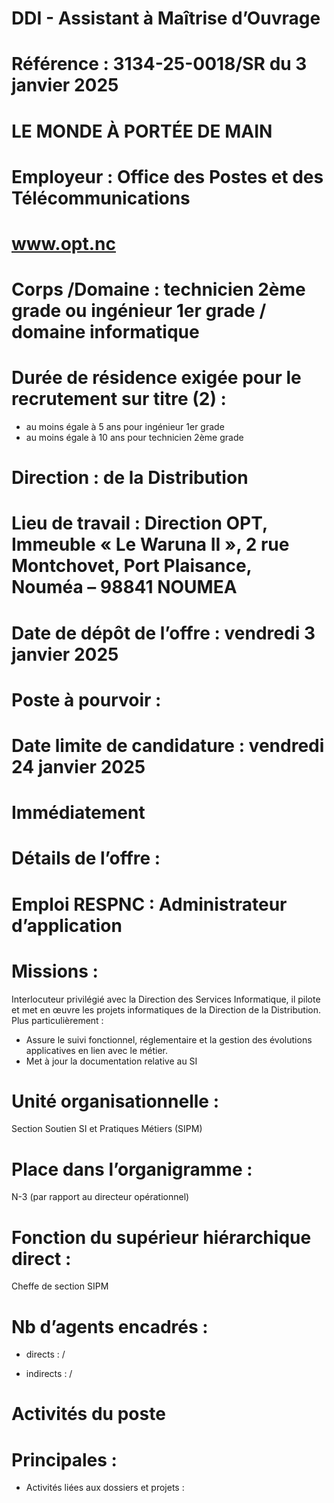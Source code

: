 # DDI - Assistant à Maîtrise d’Ouvrage

# Référence : 3134-25-0018/SR du 3 janvier 2025

# LE MONDE À PORTÉE DE MAIN

# Employeur : Office des Postes et des Télécommunications

# www.opt.nc

# Corps /Domaine : technicien 2ème grade ou ingénieur 1er grade / domaine informatique

# Durée de résidence exigée pour le recrutement sur titre (2) :

- au moins égale à 5 ans pour ingénieur 1er grade
- au moins égale à 10 ans pour technicien 2ème grade

# Direction : de la Distribution

# Lieu de travail : Direction OPT, Immeuble « Le Waruna II », 2 rue Montchovet, Port Plaisance, Nouméa – 98841 NOUMEA

# Date de dépôt de l’offre : vendredi 3 janvier 2025

# Poste à pourvoir :

# Date limite de candidature : vendredi 24 janvier 2025

# Immédiatement

# Détails de l’offre :

# Emploi RESPNC : Administrateur d’application

# Missions :

Interlocuteur privilégié avec la Direction des Services Informatique, il pilote et met en œuvre les projets informatiques de la Direction de la Distribution. Plus particulièrement :

- Assure le suivi fonctionnel, réglementaire et la gestion des évolutions applicatives en lien avec le métier.
- Met à jour la documentation relative au SI

# Unité organisationnelle :

Section Soutien SI et Pratiques Métiers (SIPM)

# Place dans l’organigramme :

N-3 (par rapport au directeur opérationnel)

# Fonction du supérieur hiérarchique direct :

Cheffe de section SIPM

# Nb d’agents encadrés :

- directs : /

- indirects : /

# Activités du poste

# Principales :

- Activités liées aux dossiers et projets :